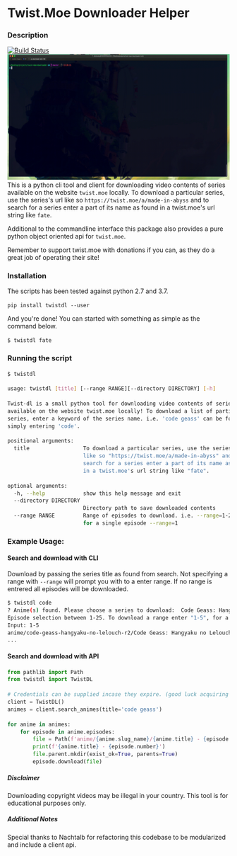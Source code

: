 # Twist.Moe Downloader Helper

### Description
[![Build Status](https://travis-ci.org/JFryy/twist-moe-downloader.svg?branch=master)](https://travis-ci.org/JFryy/twist-moe-downloader)
![](examples/tty.gif)
This is a python cli tool and client for downloading video contents of series available on the website `twist.moe` locally.
To download a particular series, use the series's url like so `https://twist.moe/a/made-in-abyss` and to search for
a series enter a part of its name as found in a twist.moe's url string like `fate`.

Additional to the commandline interface this package also provides a pure python object oriented api for `twist.moe`.

Remember to support twist.moe with donations if you can, as they do a great job of operating their site!

### Installation
The scripts has been tested against python 2.7 and 3.7.

`pip install twistdl --user`

And you're done! You can started with something as simple as the command below.

`$ twistdl fate`

### Running the script

```bash
$ twistdl

usage: twistdl [title] [--range RANGE][--directory DIRECTORY] [-h]

Twist-dl is a small python tool for downloading video contents of series
available on the website twist.moe locally! To download a list of particular
series, enter a keyword of the series name. i.e. 'code geass' can be found by
simply entering 'code'.

positional arguments:
  title                 To download a particular series, use the series's url
                        like so "https://twist.moe/a/made-in-abyss" and to
                        search for a series enter a part of its name as found
                        in a twist.moe's url string like "fate".

optional arguments:
  -h, --help            show this help message and exit
  --directory DIRECTORY
                        Directory path to save downloaded contents
  --range RANGE         Range of episodes to download. i.e. --range=1-24 or
                        for a single episode --range=1

```

### Example Usage:

#### Search and download with CLI

Download by passing the series title as found from search. Not specifying a range with `--range` will prompt you with
to a enter range. If no range is entrered all episodes will be downloaded.
```bash
$ twistdl code
? Anime(s) found. Please choose a series to download:  Code Geass: Hangyaku no Lelouch R2
Episode selection between 1-25. To download a range enter "1-5", for a single episode enter "5" or leave it empty press "Enter" to download all episodes.
Input: 1-5
anime/code-geass-hangyaku-no-lelouch-r2/Code Geass: Hangyaku no Lelouch R2 - 01.mp4:   6%|▋         | 30/478 [00:12<03:13,  2.32MB/s]
...
```

#### Search and download with API

```python
from pathlib import Path
from twistdl import TwistDL

# Credentials can be supplied incase they expire. (good luck acquiring them though....)
client = TwistDL()
animes = client.search_animes(title='code geass')

for anime in animes:
    for episode in anime.episodes:
        file = Path(f'anime/{anime.slug_name}/{anime.title} - {episode.number}')
        print(f'{anime.title} - {episode.number}')
        file.parent.mkdir(exist_ok=True, parents=True)
        episode.download(file)
```

##### Disclaimer
Downloading copyright videos may be illegal in your country. This tool is for educational purposes only.

##### Additional Notes
Special thanks to Nachtalb for refactoring this codebase to be modularized and include a client api.
